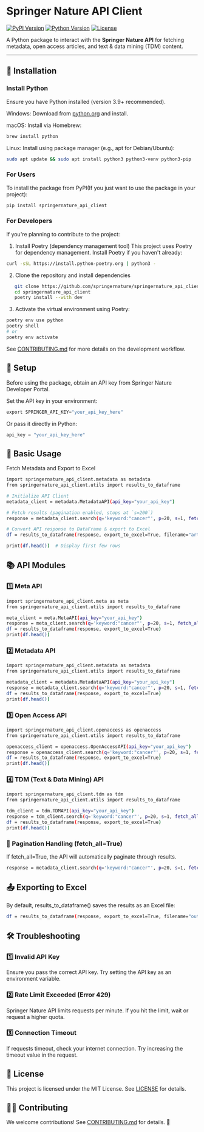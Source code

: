 # Springer Nature API Client

[![PyPI Version](https://img.shields.io/pypi/v/springernature_api_client)](https://pypi.org/project/springernature-api-client/)
[![Python Version](https://img.shields.io/pypi/pyversions/springernature_api_client)](https://pypi.org/project/springernature-api-client/)
[![License](https://img.shields.io/pypi/l/springernature_api_client)](https://github.com/springernature/springernature_api_client/blob/main/LICENSE)

A Python package to interact with the **Springer Nature API** for fetching metadata, open access articles, and text & data mining (TDM) content.

---

## 🚀 Installation

### Install Python

Ensure you have Python installed (version 3.9+ recommended).

Windows: Download from [python.org](https://www.python.org/downloads/) and install.

macOS: Install via Homebrew:

```bash
brew install python
```

Linux: Install using package manager (e.g., apt for Debian/Ubuntu):

```bash
sudo apt update && sudo apt install python3 python3-venv python3-pip
```

### For Users
To install the package from PyPI(If you just want to use the package in your project):
```bash
pip install springernature_api_client
```

### For Developers
If you're planning to contribute to the project:
1. Install Poetry (dependency management tool)
This project uses Poetry for dependency management. Install Poetry if you haven't already:
```bash
curl -sSL https://install.python-poetry.org | python3 -
```
2. Clone the repository and install dependencies
```bash
   git clone https://github.com/springernature/springernature_api_client.git
   cd springernature_api_client
   poetry install --with dev
```
3. Activate the virtual environment using Poetry:
```bash
poetry env use python
poetry shell
# or 
poetry env activate
```
See [CONTRIBUTING.md](https://github.com/springernature/springernature_api_client/blob/main/CONTRIBUTING.md) for more details on the development workflow.

## 🔑 Setup
Before using the package, obtain an API key from Springer Nature Developer Portal.

Set the API key in your environment:
```python
export SPRINGER_API_KEY="your_api_key_here"
```
Or pass it directly in Python:
```python
api_key = "your_api_key_here"
```

## 📌 Basic Usage

Fetch Metadata and Export to Excel

```bash
import springernature_api_client.metadata as metadata
from springernature_api_client.utils import results_to_dataframe

# Initialize API Client
metadata_client = metadata.MetadataAPI(api_key="your_api_key")

# Fetch results (pagination enabled, stops at `s=200`)
response = metadata_client.search(q='keyword:"cancer"', p=20, s=1, fetch_all=False, is_premium=False)

# Convert API response to DataFrame & export to Excel
df = results_to_dataframe(response, export_to_excel=True, filename="articles.xlsx")

print(df.head())  # Display first few rows
```

## 📚 API Modules

### 1️⃣ Meta API

```bash
import springernature_api_client.meta as meta
from springernature_api_client.utils import results_to_dataframe

meta_client = meta.MetaAPI(api_key="your_api_key")
response = meta_client.search(q='keyword:"cancer"', p=20, s=1, fetch_all=False, is_premium=False)
df = results_to_dataframe(response, export_to_excel=True)
print(df.head())
```

### 2️⃣ Metadata API

```bash
import springernature_api_client.metadata as metadata
from springernature_api_client.utils import results_to_dataframe

metadata_client = metadata.MetadataAPI(api_key="your_api_key")
response = metadata_client.search(q='keyword:"cancer"', p=20, s=1, fetch_all=False, is_premium=False)
df = results_to_dataframe(response, export_to_excel=True)
print(df.head())
```

### 3️⃣ Open Access API

```bash
import springernature_api_client.openaccess as openaccess
from springernature_api_client.utils import results_to_dataframe

openaccess_client = openaccess.OpenAccessAPI(api_key="your_api_key")
response = openaccess_client.search(q='keyword:"cancer"', p=20, s=1, fetch_all=False, is_premium=False)
df = results_to_dataframe(response, export_to_excel=True)
print(df.head())
```

### 4️⃣ TDM (Text & Data Mining) API

```bash
import springernature_api_client.tdm as tdm
from springernature_api_client.utils import results_to_dataframe

tdm_client = tdm.TDMAPI(api_key="your_api_key")
response = tdm_client.search(q='keyword:"cancer"', p=20, s=1, fetch_all=False, is_premium=False)
df = results_to_dataframe(response, export_to_excel=True)
print(df.head())
```

### 🔄 Pagination Handling (fetch_all=True)

If fetch_all=True, the API will automatically paginate through results.

```bash
response = metadata_client.search(q='keyword:"cancer"', p=20, s=1, fetch_all=False, is_premium=False)
```

## 📤 Exporting to Excel

By default, results_to_dataframe() saves the results as an Excel file:

```bash
df = results_to_dataframe(response, export_to_excel=True, filename="output.xlsx")
```

## 🛠 Troubleshooting

### 1️⃣ Invalid API Key

Ensure you pass the correct API key.
Try setting the API key as an environment variable.

### 2️⃣ Rate Limit Exceeded (Error 429)

Springer Nature API limits requests per minute.
If you hit the limit, wait or request a higher quota.

### 3️⃣ Connection Timeout

If requests timeout, check your internet connection.
Try increasing the timeout value in the request.

## 📄 License

This project is licensed under the MIT License. See [LICENSE](https://github.com/springernature/springernature_api_client/blob/main/LICENSE) for details.

## 👨‍💻 Contributing

We welcome contributions! See [CONTRIBUTING.md](https://github.com/springernature/springernature_api_client/blob/main/CONTRIBUTING.md) for details. 🚀
